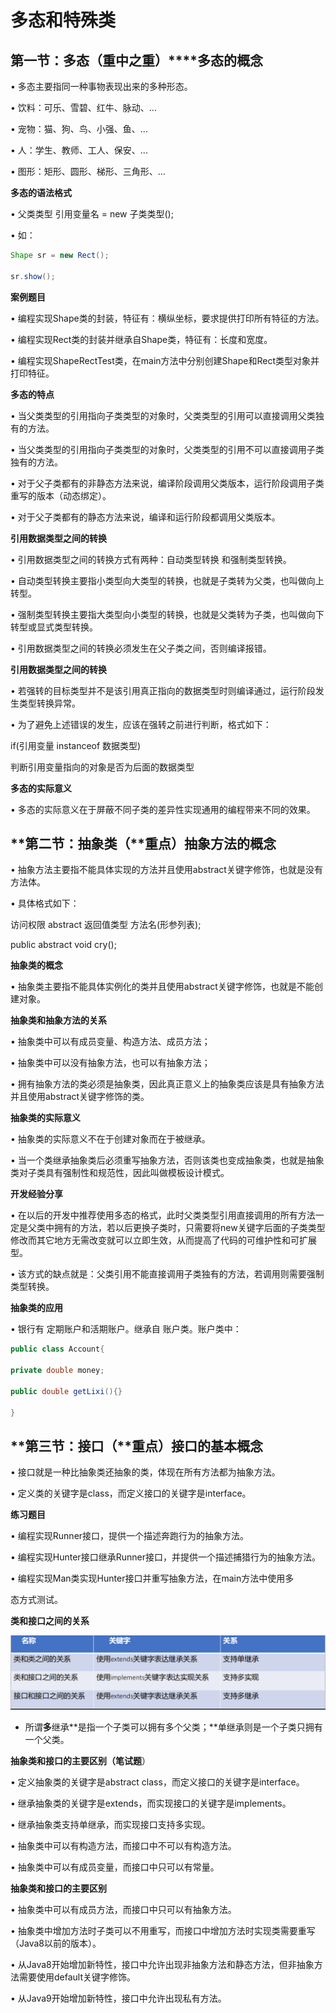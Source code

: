# **多态和特殊类**

## **第一节：多态（**重中之重****）****多态的概念

• 多态主要指同一种事物表现出来的多种形态。

• 饮料：可乐、雪碧、红牛、脉动、... 

• 宠物：猫、狗、鸟、小强、鱼、...

• 人：学生、教师、工人、保安、...

• 图形：矩形、圆形、梯形、三角形、…

**多态的语法格式**

• 父类类型 引用变量名 = new 子类类型();

• 如：

```java
Shape sr = new Rect();

sr.show();
```

**案例题目**

• 编程实现Shape类的封装，特征有：横纵坐标，要求提供打印所有特征的方法。

• 编程实现Rect类的封装并继承自Shape类，特征有：长度和宽度。

• 编程实现ShapeRectTest类，在main方法中分别创建Shape和Rect类型对象并打印特征。

**多态的特点**

• 当父类类型的引用指向子类类型的对象时，父类类型的引用可以直接调用父类独有的方法。

• 当父类类型的引用指向子类类型的对象时，父类类型的引用不可以直接调用子类独有的方法。

• 对于父子类都有的非静态方法来说，编译阶段调用父类版本，运行阶段调用子类重写的版本（动态绑定）。

• 对于父子类都有的静态方法来说，编译和运行阶段都调用父类版本。

**引用数据类型之间的转换**

• 引用数据类型之间的转换方式有两种：自动类型转换 和强制类型转换。

• 自动类型转换主要指小类型向大类型的转换，也就是子类转为父类，也叫做向上转型。

• 强制类型转换主要指大类型向小类型的转换，也就是父类转为子类，也叫做向下转型或显式类型转换。

• 引用数据类型之间的转换必须发生在父子类之间，否则编译报错。

**引用数据类型之间的转换**

• 若强转的目标类型并不是该引用真正指向的数据类型时则编译通过，运行阶段发生类型转换异常。

• 为了避免上述错误的发生，应该在强转之前进行判断，格式如下：

if(引用变量 instanceof 数据类型) 

判断引用变量指向的对象是否为后面的数据类型

**多态的实际意义**

• 多态的实际意义在于屏蔽不同子类的差异性实现通用的编程带来不同的效果。

## **第二节：抽象类（**重点）抽象方法的概念

• 抽象方法主要指不能具体实现的方法并且使用abstract关键字修饰，也就是没有方法体。

• 具体格式如下：

访问权限 abstract 返回值类型 方法名(形参列表); 

public abstract void cry();

**抽象类的概念**

• 抽象类主要指不能具体实例化的类并且使用abstract关键字修饰，也就是不能创建对象。

**抽象类和抽象方法的关系**

• 抽象类中可以有成员变量、构造方法、成员方法；

• 抽象类中可以没有抽象方法，也可以有抽象方法；

• 拥有抽象方法的类必须是抽象类，因此真正意义上的抽象类应该是具有抽象方法并且使用abstract关键字修饰的类。

**抽象类的实际意义**

• 抽象类的实际意义不在于创建对象而在于被继承。

• 当一个类继承抽象类后必须重写抽象方法，否则该类也变成抽象类，也就是抽象类对子类具有强制性和规范性，因此叫做模板设计模式。

**开发经验分享**

• 在以后的开发中推荐使用多态的格式，此时父类类型引用直接调用的所有方法一定是父类中拥有的方法，若以后更换子类时，只需要将new关键字后面的子类类型修改而其它地方无需改变就可以立即生效，从而提高了代码的可维护性和可扩展型。

• 该方式的缺点就是：父类引用不能直接调用子类独有的方法，若调用则需要强制类型转换。

**抽象类的应用**

• 银行有 定期账户和活期账户。继承自 账户类。账户类中：

```java
public class Account{

private double money;

public double getLixi(){}

}
```



## **第三节：接口（**重点）接口的基本概念

• 接口就是一种比抽象类还抽象的类，体现在所有方法都为抽象方法。

• 定义类的关键字是class，而定义接口的关键字是interface。 

**练习题目**

• 编程实现Runner接口，提供一个描述奔跑行为的抽象方法。

• 编程实现Hunter接口继承Runner接口，并提供一个描述捕猎行为的抽象方法。

• 编程实现Man类实现Hunter接口并重写抽象方法，在main方法中使用多

态方式测试。

**类和接口之间的关系**

![image-20220713113221904](多态和特殊类.assets/image-20220713113221904.png)

- 所谓**多**继承**是指一个子类可以拥有多个父类；**单继承则是一个子类只拥有一个父类。

**抽象类和接口的主要区别（**笔试题****）

• 定义抽象类的关键字是abstract class，而定义接口的关键字是interface。 

• 继承抽象类的关键字是extends，而实现接口的关键字是implements。 

• 继承抽象类支持单继承，而实现接口支持多实现。

• 抽象类中可以有构造方法，而接口中不可以有构造方法。

• 抽象类中可以有成员变量，而接口中只可以有常量。

**抽象类和接口的主要区别**

• 抽象类中可以有成员方法，而接口中只可以有抽象方法。

• 抽象类中增加方法时子类可以不用重写，而接口中增加方法时实现类需要重写（Java8以前的版本）。

• 从Java8开始增加新特性，接口中允许出现非抽象方法和静态方法，但非抽象方法需要使用default关键字修饰。 

• 从Java9开始增加新特性，接口中允许出现私有方法。